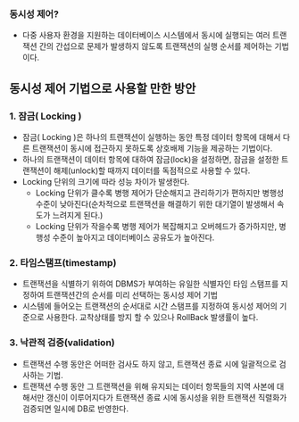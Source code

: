 ### 동시성 제어?
* 다중 사용자 환경을 지원하는 데이터베이스 시스템에서 동시에 실행되는 여러 트랜잭션 간의 간섭으로 문제가 발생하지 않도록 트랜잭션의 실행 순서를 제어하는 기법이다.

## 동시성 제어 기법으로 사용할 만한 방안

### 1. 잠금( Locking )
* 잠금( Locking )은 하나의 트랜잭션이 실행하는 동안 특정 데이터 항목에 대해서 다른 트랜잭션이 동시에 접근하지 못하도록 상호배제 기능을 제공하는 기법이다. 
* 하나의 트랜잭션이 데이터 항목에 대하여 잠금(lock)을 설정하면, 잠금을 설정한 트랜잭션이 해제(unlock)할 때까지 데이터를 독점적으로 사용할 수 있다.
* Locking 단위의 크기에 따라 성능 차이가 발생한다.
  * Locking 단위가 클수록 병행 제어가 단순해지고 관리하기가 편하지만 병행성 수준이 낮아진다(순차적으로 트랜잭션을 해결하기 위한 대기열이 발생해서 속도가 느려지게 된다.)
  * Locking 단위가 작을수록 병행 제어가 복잡해지고 오버헤드가 증가하지만, 병행성 수준이 높아지고 데이터베이스 공유도가 높아진다. 

### 2. 타임스탬프(timestamp)
* 트랜잭션을 식별하기 위하여 DBMS가 부여하는 유일한 식별자인 타임 스탬프를 지정하여 트랜잭션간의 순서를 미리 선택하는 동시성 제어 기법
* 시스템에 들어오는 트랜잭션의 순서대로 시간 스탬프를 지정하여 동시성 제어의 기준으로 사용한다. 교착상태를 방지 할 수 있으나 RollBack 발생률이 높다.

### 3. 낙관적 검증(validation)
* 트랜잭션 수행 동안은 어떠한 검사도 하지 않고, 트랜잭션 종료 시에 일괄적으로 검사하는 기법.
* 트랜잭션 수행 동안 그 트랜잭션을 위해 유지되는 데이터 항목들의 지역 사본에 대해서만 갱신이 이루어지다가 트랜잭션 종료 시에 동시성을 위한 트랜잭션 직렬화가 검증되면 일시에 DB로 반영한다.
